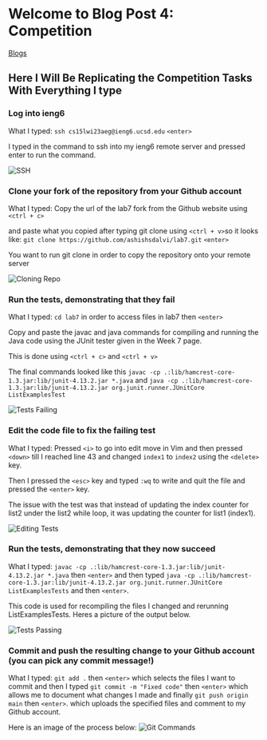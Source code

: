 # Welcome to Blog Post 4: Competition

[Blogs](https://ashishsdalvi.github.io/cse15l-lab-reports/testing)

## Here I Will Be Replicating the Competition Tasks With Everything I type 

### Log into ieng6
What I typed: 
```ssh cs15lwi23aeg@ieng6.ucsd.edu```
```<enter>```

I typed in the command to ssh into my ieng6 remote server and pressed enter 
to run the command. 

![SSH](https://ashishsdalvi.github.io/cse15l-lab-reports/ssh_step_blog4.png)


### Clone your fork of the repository from your Github account
What I typed:
Copy the url of the lab7 fork from the Github website using
```<ctrl + c>```

and paste what you copied after typing git clone using ```<ctrl + v>```so it looks like: 
```git clone https://github.com/ashishsdalvi/lab7.git```
```<enter>```

You want to run git clone in order to copy the repository onto your remote server


![Cloning Repo](https://ashishsdalvi.github.io/cse15l-lab-reports/clone_repo_blog4.png)

### Run the tests, demonstrating that they fail
What I typed:
```cd lab7``` in order to access files in lab7 then ```<enter>```

Copy and paste the javac and java commands for compiling and running the Java code
using the JUnit tester given in the Week 7 page.

This is done using
```<ctrl + c>``` and ```<ctrl + v>```

The final commands looked like this
```javac -cp .:lib/hamcrest-core-1.3.jar:lib/junit-4.13.2.jar *.java```
and 
```java -cp .:lib/hamcrest-core-1.3.jar:lib/junit-4.13.2.jar org.junit.runner.JUnitCore ListExamplesTest```

![Tests Failing](https://ashishsdalvi.github.io/cse15l-lab-reports/test_fail_blog4.png)

### Edit the code file to fix the failing test
What I typed:
Pressed ```<i>``` to go into edit move in Vim and then pressed
```<down>``` till I reached line 43 and changed ```index1``` to ```index2``` using
the ```<delete>``` key.

Then I pressed the ```<esc>``` key and typed ```:wq``` to write and quit the file
and pressed the ```<enter>``` key.  

The issue with the test was that instead of updating the index counter for list2
under the list2 while loop, it was updating the counter for list1 (index1). 

![Editing Tests](https://ashishsdalvi.github.io/cse15l-lab-reports/edit_code_blog4.png)

### Run the tests, demonstrating that they now succeed
What I typed:
```javac -cp .:lib/hamcrest-core-1.3.jar:lib/junit-4.13.2.jar *.java``` then ```<enter>```
and then typed
```java -cp .:lib/hamcrest-core-1.3.jar:lib/junit-4.13.2.jar org.junit.runner.JUnitCore ListExamplesTests```
and then ```<enter>```. 

This code is used for recompiling the files I changed and rerunning ListExamplesTests. Heres a picture
of the output below.

![Tests Passing](https://ashishsdalvi.github.io/cse15l-lab-reports/test_pass_blog4.png)

### Commit and push the resulting change to your Github account (you can pick any commit message!)
What I typed:
```git add .``` then ```<enter>``` which selects the files I want to commit and then I typed
```git commit -m "Fixed code"``` then ```<enter>``` which allows me to document what changes I made and finally
```git push origin main``` then ```<enter>```. which uploads the specified files and comment to my Github account.

Here is an image of the process below:
![Git Commands](https://ashishsdalvi.github.io/cse15l-lab-reports/git_stuff_blog4.png)


